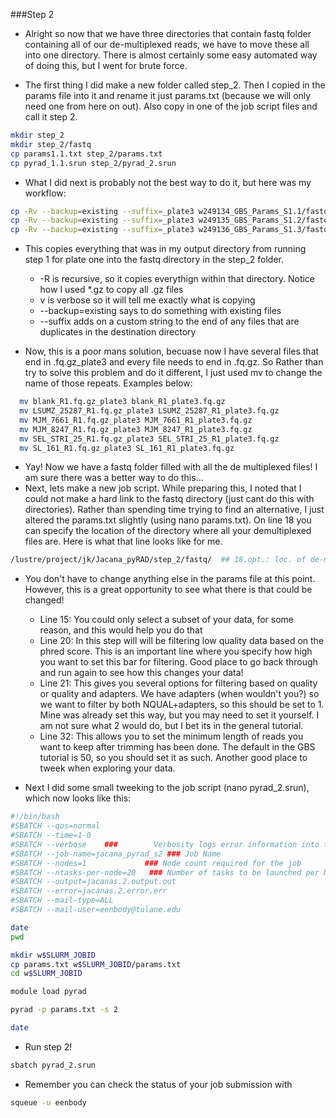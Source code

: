 ###Step 2

* Alright so now that we have three directories that contain fastq folder containing all of our de-multiplexed reads, we have to move these all into one directory. There is almost certainly some easy automated way of doing this, but I went for brute force. 

* The first thing I did make a new folder called step_2. Then I copied in the params file into it and rename it just params.txt (because we will only need one from here on out). Also copy in one of the job script files and call it step 2. 

```bash
mkdir step_2
mkdir step_2/fastq
cp params1.1.txt step_2/params.txt
cp pyrad_1.1.srun step_2/pyrad_2.srun
```

* What I did next is probably not the best way to do it, but here was my workflow:

```bash
cp -Rv --backup=existing --suffix=_plate3 w249134_GBS_Params_S1.1/fastq/*.gz step_2/fastq/
cp -Rv --backup=existing --suffix=_plate3 w249135_GBS_Params_S1.2/fastq/*.gz step_2/fastq/
cp -Rv --backup=existing --suffix=_plate3 w249136_GBS_Params_S1.3/fastq/*.gz step_2/fastq/
```

* This copies everything that was in my output directory from running step 1 for plate one into the fastq directory in the step_2 folder.
   * -R is recursive, so it copies everythign within that directory. Notice how I used *.gz to copy all .gz files
   * v is verbose so it will tell me exactly what is copying
   * --backup=existing says to do something with existing files
   * --suffix adds on a custom string to the end of any files that are duplicates in the destination directory

* Now, this is a poor mans solution, becuase now I have several files that end in .fq.gz_plate3 and every file needs to end in .fq.gz. So Rather than try to solve this problem and do it different, I just used mv to change the name of those repeats. Examples below:

```bash
  mv blank_R1.fq.gz_plate3 blank_R1_plate3.fq.gz
  mv LSUMZ_25287_R1.fq.gz_plate3 LSUMZ_25287_R1_plate3.fq.gz 
  mv MJM_7661_R1.fq.gz_plate3 MJM_7661_R1_plate3.fq.gz
  mv MJM_8247_R1.fq.gz_plate3 MJM_8247_R1_plate3.fq.gz
  mv SEL_STRI_25_R1.fq.gz_plate3 SEL_STRI_25_R1_plate3.fq.gz
  mv SL_161_R1.fq.gz_plate3 SL_161_R1_plate3.fq.gz
```


* Yay! Now we have a fastq folder filled with all the de multiplexed files! I am sure there was a better way to do this...
* Next, lets make a new job script. While preparing this, I noted that I could not make a hard link to the fastq directory (just cant do this with directories). Rather than spending time trying to find an alternative, I just altered the params.txt slightly (using nano params.txt). On line 18 you can specify the location of the directory where all your demultiplexed files are. Here is what that line looks like for me. 

```bash
/lustre/project/jk/Jacana_pyRAD/step_2/fastq/  ## 18.opt.: loc. of de-multiplexed data                      (s2)
```
* You don't have to change anything else in the params file at this point. However, this is a great opportunity to see what there is that could be changed!
   * Line 15: You could only select a subset of your data, for some reason, and this would help you do that
   * Line 20: In this step will will be filtering low quality data based on the phred score. This is an important line where you specify how high you want to set this bar for filtering. Good place to go back through and run again to see how this changes your data!
   * Line 21: This gives you several options for filtering based on quality or quality and adapters. We have adapters (when wouldn't you?) so we want to filter by both NQUAL+adapters, so this should be set to 1. Mine was already set this way, but you may need to set it yourself. I am not sure what 2 would do, but I bet its in the general tutorial. 
   * Line 32: This allows you to set the minimum length of reads you want to keep after trimming has been done. The default in the GBS tutorial is 50, so you should set it as such. Another good place to tweek when exploring your data. 

* Next I did some small tweeking to the job script (nano pyrad_2.srun), which now looks like this:

```bash
#!/bin/bash
#SBATCH --qos=normal
#SBATCH --time=1-0
#SBATCH --verbose    ###        Verbosity logs error information into the error file
#SBATCH --job-name=jacana_pyrad_s2 ### Job Name
#SBATCH --nodes=1             ### Node count required for the job
#SBATCH --ntasks-per-node=20   ### Number of tasks to be launched per Node
#SBATCH --output=jacanas.2.output.out
#SBATCH --error=jacanas.2.error.err
#SBATCH --mail-type=ALL
#SBATCH --mail-user=eenbody@tulane.edu

date
pwd

mkdir w$SLURM_JOBID
cp params.txt w$SLURM_JOBID/params.txt
cd w$SLURM_JOBID

module load pyrad

pyrad -p params.txt -s 2

date
```

* Run step 2!

```bash
sbatch pyrad_2.srun
```

* Remember you can check the status of your job submission with
```bash
squeue -u eenbody
```
